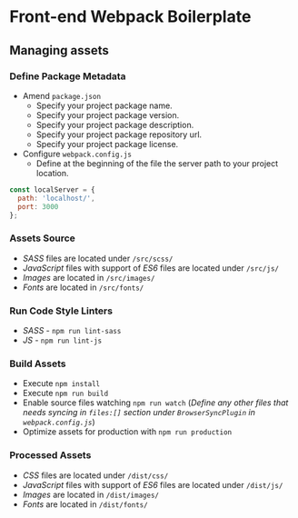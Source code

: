 # Front-end Webpack Boilerplate

## Managing assets ##

### Define Package Metadata

* Amend `package.json`
    * Specify your project package name.
    * Specify your project package version.
    * Specify your project package description.
    * Specify your project package repository url.
    * Specify your project package license.
* Configure `webpack.config.js`
    * Define at the beginning of the file the server path to your project location.

```js
const localServer = {
  path: 'localhost/',
  port: 3000
};
```

### Assets Source

* _SASS_ files are located under `/src/scss/`
* _JavaScript_ files with support of _ES6_ files are located under `/src/js/`
* _Images_ are located in `/src/images/`
* _Fonts_ are located in `/src/fonts/`

### Run Code Style Linters

* _SASS_ - `npm run lint-sass`
* _JS_ - `npm run lint-js`

### Build Assets

* Execute `npm install`
* Execute `npm run build`
* Enable source files watching `npm run watch` (*Define any other files that needs syncing in `files:[]` section under `BrowserSyncPlugin` in `webpack.config.js`*)
* Optimize assets for production with `npm run production`

### Processed Assets

* _CSS_ files are located under `/dist/css/`
* _JavaScript_ files with support of _ES6_ files are located under `/dist/js/`
* _Images_ are located in `/dist/images/`
* _Fonts_ are located in `/dist/fonts/`
